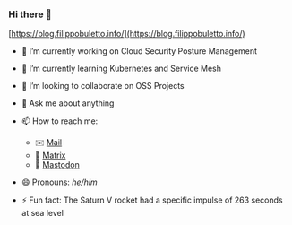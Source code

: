 ### Hi there 👋

[https://blog.filippobuletto.info/](https://blog.filippobuletto.info/)

- 🔭 I’m currently working on Cloud Security Posture Management
- 🌱 I’m currently learning Kubernetes and Service Mesh
- 👯 I’m looking to collaborate on OSS Projects
- 💬 Ask me about anything
- 📫 How to reach me:
  - ✉️ [Mail](mailto:github@filippobuletto.info)
  - 💬 [Matrix](https://matrix.to/#/@filippobuletto:matrix.filippobuletto.info)
  - 📣 <a rel="me" href="https://mastodon.uno/@filippomito">Mastodon</a>

- 😄 Pronouns: _he/him_
- ⚡ Fun fact: The Saturn V rocket had a specific impulse of 263 seconds at sea level
